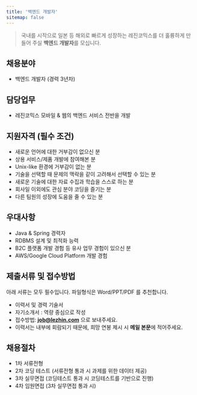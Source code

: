 ```yaml
---
title: '백엔드 개발자'
sitemap: false
---
```

> 국내를 시작으로 일본 등 해외로 빠르게 성장하는 레진코믹스를 더 훌륭하게 만들어 주실
> **백엔드 개발자**를 모십니다. 

## 채용분야

- 백엔드 개발자 (경력 3년차) 

## 담당업무

- 레진코믹스 모바일 & 웹의 백엔드 서비스 전반을 개발

## 지원자격 (필수 조건)

- 새로운 언어에 대한 거부감이 없으신 분
- 상용 서비스/제품 개발에 참여해본 분
- Unix-like 환경에 거부감이 없는 분
- 기술을 선택할 때 문제의 맥락을 같이 고려해서 선택할 수 있는 분
- 새로운 기술에 대한 자료 수집과 학습을 스스로 하는 분
- 회사일 이외에도 관심 분야 코딩을 즐기는 분
- 다른 팀원의 성장에 도움을 줄 수 있는 분

## 우대사항

- Java & Spring 경력자
- RDBMS 설계 및 최적화 능력
- B2C 플랫폼 개발 경험 등 유사 업무 경험이 있으신 분
- AWS/Google Cloud Platform 개발 경험

## 제출서류 및 접수방법

아래 서류는 모두 필수입니다. 파일형식은 Word/PPT/PDF 를 추천합니다.

- 이력서 및 경력 기술서 
- 자기소개서 : 역량 중심으로 작성 
- 접수방법: **job@lezhin.com** 으로 보내주세요.
- 이력서는 내부에 회람되기 때문에, 희망 연봉 제시 시 **메일 본문**에 적어주세요.

## 채용절차 

- 1차 서류전형
- 2차 코딩 테스트 (서류전형 통과 시 과제를 위한 데이터 제공)
- 3차 실무면접 (코딩테스트 통과 시 코딩테스트를 기반으로 진행)
- 4차 임원면접 (3차 실무면접 통과 시)
